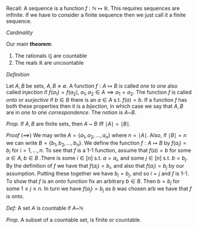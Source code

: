 
Recall: A sequence is a function $f:\mathbb{N}\mapsto \mathbb{R}$.
This requires sequences are infinite. If we have to consider a finite sequence then we just call it a finite sequence. 

_Cardinality_ 

Our main **theorem**:

1. The rationals $\mathbb{Q}$ are countable 
2. The reals  $\mathbb{R}$ are uncountable 

_Definition_ 

Let $A,B$ be sets, $A,B\neq \emptyset$. A function $f:A \mapsto B$ is called _one to one_ also called _injection_ if $f(a_1)=f(a_{2}),\; a_1,a_{2}\in A\implies a_1=a_2$. The function $f$ is called _onto_ or _surjective_ if $b\in B$ there is an $a\in A$ s.t. $f(a)=b$. If a function $f$ has both these properties then it is a _bijection_, in which case we say that $A,B$ are in _one to one correspondence_. The notion is $A$~$B$.


_Prop._ If $A,B$ are finite sets, then $A$ ~ $B$ iff $\mid A\mid =\mid B\mid$.

*Proof*
($\implies$)
	We may write $A=\{a_{1},a_{2},...,a_{n}\}$ where $n=\mid A\mid$. Also, if $\mid B\mid =n$
 we can write $B=\{b_{1},b_{2},...,b_{n}\}$. We define the function $f:A\mapsto B$ by $f(a_{i})=b_{i}$ for $i=1,...,n$. 
To see that $f$ is a 1-1 function, assume that $f(a)=b$ for some $a\in A,\; b\in B$ .There is some $i\in [n]$ s.t. $a=a_i$, and some $j\in [n]$ s.t. $b=b_{j}$. By the definition of $f$ we have that $f(a_{i})=b_{i}$, and also that $f(a_{i})=b_{j}$ by our assumption. Putting these together we have $b_i=b_j$, and so $i=j$ and $f$ is 1-1.  To show that $f$ is an _onto_ function fix an arbitrary $b\in B$. Then $b=b_j$ for some $1\leq j \leq n$. In turn we have $f(a_{j})=b_j$ as $b$ was chosen arb we have that $f$ is onto. 


_Def:_ A set $A$ is countable if $A$~$\mathbb{N}$  

_Prop_. A subset of a countable set, is finite or countable.
